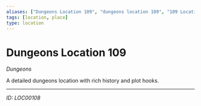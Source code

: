 ```yaml
---
aliases: ["Dungeons Location 109", "dungeons location 109", "109 Location Dungeons"]
tags: [location, place]
type: location
---
```


# Dungeons Location 109

*Dungeons*

A detailed dungeons location with rich history and plot hooks.

---
*ID: LOC00108*